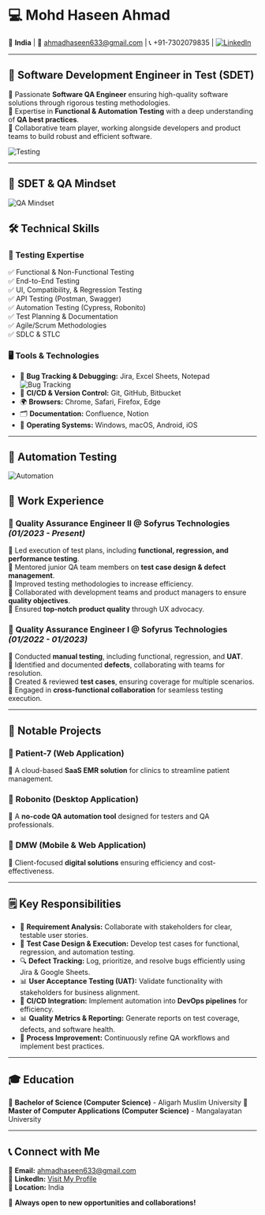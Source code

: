 # 💻 Mohd Haseen Ahmad  



📍 **India**  |  📧 ahmadhaseen633@gmail.com  |  📞 +91-7302079835  |  [![LinkedIn](https://img.shields.io/badge/LinkedIn-Connect-blue?logo=linkedin)](https://www.linkedin.com/in/haseen-khan-00bb321ab/)

---

## **🚀 Software Development Engineer in Test (SDET)**

🔹 Passionate **Software QA Engineer** ensuring high-quality software solutions through rigorous testing methodologies.  
🔹 Expertise in **Functional & Automation Testing** with a deep understanding of **QA best practices**.  
🔹 Collaborative team player, working alongside developers and product teams to build robust and efficient software.

![Testing](https://media.giphy.com/media/ZVik7pBtu9dNS/giphy.gif)

---

## **🧐 SDET & QA Mindset**
![QA Mindset](https://media.giphy.com/media/h5N1ftRYuVOuFu7Xr6/giphy.gif)

## **🛠 Technical Skills**

### **📌 Testing Expertise**
✅ Functional & Non-Functional Testing  
✅ End-to-End Testing  
✅ UI, Compatibility, & Regression Testing  
✅ API Testing (Postman, Swagger)  
✅ Automation Testing (Cypress, Robonito)  
✅ Test Planning & Documentation  
✅ Agile/Scrum Methodologies  
✅ SDLC & STLC  

### **🖥 Tools & Technologies**
- 🐞 **Bug Tracking & Debugging:** Jira, Excel Sheets, Notepad  
  ![Bug Tracking](https://media.giphy.com/media/3o7btPCcdNniyf0ArS/giphy.gif)  
- 🔄 **CI/CD & Version Control:** Git, GitHub, Bitbucket  
- 🌍 **Browsers:** Chrome, Safari, Firefox, Edge  
- 🗂 **Documentation:** Confluence, Notion  
- 🏡 **Operating Systems:** Windows, macOS, Android, iOS  

---

## **🌟 Automation Testing**
![Automation](https://media.giphy.com/media/xT9IgzoKnwFNmISR8I/giphy.gif)

## **🌟 Work Experience**

### 🔹 **Quality Assurance Engineer II** @ Sofyrus Technologies *(01/2023 - Present)*  
📌 Led execution of test plans, including **functional, regression, and performance testing**.  
📌 Mentored junior QA team members on **test case design & defect management**.  
📌 Improved testing methodologies to increase efficiency.  
📌 Collaborated with development teams and product managers to ensure **quality objectives**.  
📌 Ensured **top-notch product quality** through UX advocacy.

### 🔹 **Quality Assurance Engineer I** @ Sofyrus Technologies *(01/2022 - 01/2023)*  
📌 Conducted **manual testing**, including functional, regression, and **UAT**.  
📌 Identified and documented **defects**, collaborating with teams for resolution.  
📌 Created & reviewed **test cases**, ensuring coverage for multiple scenarios.  
📌 Engaged in **cross-functional collaboration** for seamless testing execution.

---

## **🌟 Notable Projects**

### 🏥 **Patient-7 (Web Application)**  
📌 A cloud-based **SaaS EMR solution** for clinics to streamline patient management.

### 🤖 **Robonito (Desktop Application)**  
📌 A **no-code QA automation tool** designed for testers and QA professionals.

### 📱 **DMW (Mobile & Web Application)**  
📌 Client-focused **digital solutions** ensuring efficiency and cost-effectiveness.

---

## **🗒 Key Responsibilities**

- 🏢 **Requirement Analysis:** Collaborate with stakeholders for clear, testable user stories.  
- 📝 **Test Case Design & Execution:** Develop test cases for functional, regression, and automation testing.  
- 🔍 **Defect Tracking:** Log, prioritize, and resolve bugs efficiently using Jira & Google Sheets.  
- 📊 **User Acceptance Testing (UAT):** Validate functionality with stakeholders for business alignment.  
- 🚀 **CI/CD Integration:** Implement automation into **DevOps pipelines** for efficiency.  
- 📊 **Quality Metrics & Reporting:** Generate reports on test coverage, defects, and software health.  
- 🔄 **Process Improvement:** Continuously refine QA workflows and implement best practices.

---

## **🎓 Education**

📜 **Bachelor of Science (Computer Science)** - Aligarh Muslim University 
📜 **Master of Computer Applications (Computer Science)** - Mangalayatan University

---

## **📞 Connect with Me**

📧 **Email:** ahmadhaseen633@gmail.com  
🔗 **LinkedIn:** [Visit My Profile](https://www.linkedin.com/in/haseen-khan-00bb321ab/)  
📍 **Location:** India  

🌟 **Always open to new opportunities and collaborations!**
